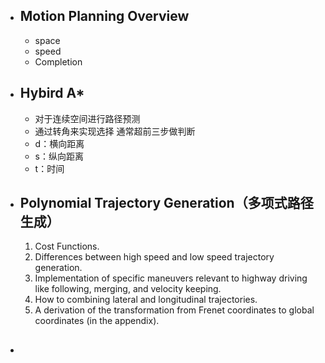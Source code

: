  - ## Motion Planning Overview
	- space
	- speed
	- Completion

- ## Hybird A*
	- 对于连续空间进行路径预测
	- 通过转角来实现选择 通常超前三步做判断
	- d：横向距离
	- s：纵向距离
	- t：时间
- ## Polynomial Trajectory Generation（多项式路径生成）
	1.  Cost Functions.
	2.  Differences between high speed and low speed trajectory generation.
	3.  Implementation of specific maneuvers relevant to highway driving like following, merging, and velocity keeping.
	4.  How to combining lateral and longitudinal trajectories.
	5.  A derivation of the transformation from Frenet coordinates to global coordinates (in the appendix).

- ## 
<!--stackedit_data:
eyJoaXN0b3J5IjpbLTExMDQ4MjU0MzEsMTY4MTUxNDAxNiwtOT
M0MTMwMDExLDE3MjMyNDk1MTgsMTI5OTA4NzAzMCwtMTkxOTI2
NTA5XX0=
-->